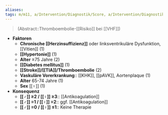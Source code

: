 ```yaml
---
aliases: 
tags: m/m11, a/Intervention/Diagnostik/Score, a/Intervention/Diagnostik, f/🫀
---
```

> (Abstract::Thromboembolie-[[Risiko]] bei [[VHF]])
- **Faktoren**
	- **Chronische [[Herzinsuffizienz]]** oder linksventrikuläre Dysfunktion, [[Vitien]] (1)
	- **[[Hypertonie]]** (1)
	- **Alter** ≥75 Jahre (2)
	- **[[Diabetes mellitus]]** (1)
	- **[[Stroke]]/[[TIA]]/Thromboembolie** (2)
	- **Vaskuläre Vorerkrankung**:: [[KHK]], [[pAVK]], Aortenplaque (1)
	- **Alter** 65-74 Jahre (1)
	- **Sex** [[♀]] (1)
- **Konsequenz**
	- **[[♂]] ≥2 / [[♀]] ≥3**:: [[Antikoagulation]]
	- **[[♂]] =1 / [[♀]] =2**:: ggf. [[Antikoagulation]]
	- **[[♂]] =0 / [[♀]] ≤1**:: Keine Therapie